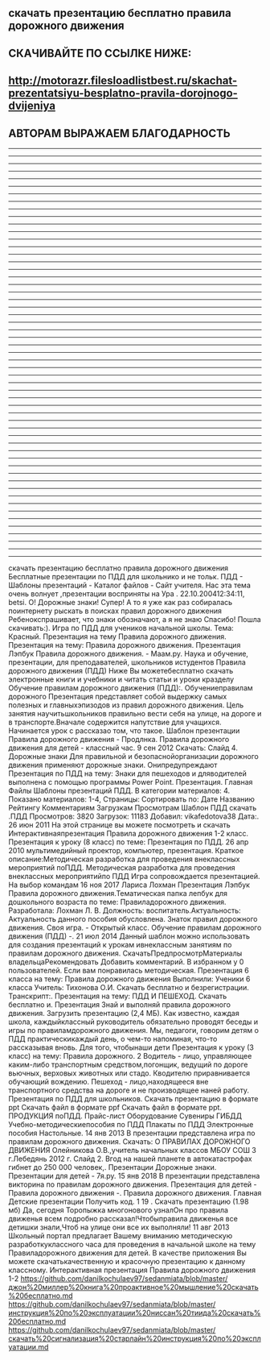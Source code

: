 скачать презентацию бесплатно правила дорожного движения
--------------------------------------------------
СКАЧИВАЙТЕ ПО ССЫЛКЕ НИЖЕ:
--------------------------------------------------
http://motorazr.filesloadlistbest.ru/skachat-prezentatsiyu-besplatno-pravila-dorojnogo-dvijeniya
--------------------------------------------------
АВТОРАМ ВЫРАЖАЕМ БЛАГОДАРНОСТЬ
--------------------------------------------------
--------------------------------------------------
--------------------------------------------------
--------------------------------------------------
--------------------------------------------------
--------------------------------------------------
--------------------------------------------------
--------------------------------------------------
--------------------------------------------------
--------------------------------------------------
--------------------------------------------------
--------------------------------------------------
--------------------------------------------------
--------------------------------------------------
--------------------------------------------------
--------------------------------------------------
--------------------------------------------------
--------------------------------------------------
--------------------------------------------------
--------------------------------------------------
--------------------------------------------------
--------------------------------------------------
--------------------------------------------------
--------------------------------------------------
--------------------------------------------------
--------------------------------------------------
--------------------------------------------------
--------------------------------------------------
--------------------------------------------------
--------------------------------------------------
--------------------------------------------------
--------------------------------------------------
--------------------------------------------------
--------------------------------------------------
--------------------------------------------------
--------------------------------------------------
--------------------------------------------------
--------------------------------------------------
--------------------------------------------------
--------------------------------------------------
--------------------------------------------------
--------------------------------------------------
--------------------------------------------------
--------------------------------------------------
--------------------------------------------------
--------------------------------------------------
--------------------------------------------------
--------------------------------------------------
--------------------------------------------------
--------------------------------------------------
--------------------------------------------------
--------------------------------------------------
--------------------------------------------------
--------------------------------------------------
--------------------------------------------------
--------------------------------------------------
скачать презентацию бесплатно правила дорожного движения Бесплатные презентации по ПДД для школьнико и не тольк. ПДД - Шаблоны презентаций - Каталог файлов - Сайт учителя. Нас эта тема очень волнует ,презентации восприняты на  Ура  . 22.10.200412:34:11, betsi. О! Дорожные знаки! Супер! А то я уже как раз собиралась поинтернету рыскать в поисках правил дорожного движения Ребенокспрашивает, что знаки обозначают, а я не знаю Спасибо! Пошла скачивать:). Игра по ПДД для учеников начальной школы. Тема: Красный. Презентация на тему Правила дорожного движения. Презентация на тему: Правила дорожного движения. Презентация Лэпбук Правила дорожного движения. - Маам.ру. Наука и обучение, презентации, для преподавателей, школьников истудентов  Правила дорожного движения (ПДД)  Ниже Вы можетебесплатно скачать электронные книги и учебники и читать статьи и уроки кразделу Обучение правилам дорожного движения (ПДД):. Обучениеправилам дорожного
Презентация представляет собой выдержку самых полезных и главныхэпизодов из правил дорожного движения. Цель занятия  научитьшкольников правильно вести себя на улице, на дороге и в транспорте.Вначале содержится напутствие для учащихся. Начинается урок с рассказао том, что такое. Шаблон презентации Правила дорожного движения - Продлнка. Правила дорожного движения для детей - классный час. 9 сен 2012  Скачать:  Слайд 4. Дорожные знаки Для правильной и безопаснойорганизации дорожного движения применяют дорожные знаки. Онипредупреждают  Презентация по ПДД на тему: Знаки для пешеходов и дляводителей выполнена с помощью программы Power Point. Презентация. Главная  Файлы  Шаблоны презентаций  ПДД. В категории материалов: 4. Показано материалов: 1-4, Страницы: Сортировать по: Дате  Названию Рейтингу  Комментариям  Загрузкам  Просмотрам  Шаблон ПДД скачать .ПДД  Просмотров: 3820  Загрузок: 11183  Добавил: vikafedotova38  Дата:. 26 июн 2011  На этой странице вы можете посмотреть и скачать Интерактивнаяпрезентация Правила дорожного движения 1-2 класс. Презентация к уроку (8 класс) по теме: Презентация по ПДД. 26 апр 2010  мультимедийный проектор, компьютер, презентация. Краткое описание:Методическая разработка для проведения внеклассных мероприятий поПДД. Методическая разработка для проведения внеклассных мероприятийпо ПДД Игра сопровождается презентацией. На выбор командам
16 ноя 2017  Лариса Лохман Презентация Лэпбук Правила дорожного движения.Тематическая папка  лепбук для дошкольного возраста по теме: Правиладорожного движения. Разработала: Лохман Л. В. Должность: воспитатель.Актуальность: Актуальность данного пособия обусловлена. Знаток правил дорожного движения. Своя игра. - Открытый класс. Обучение правилам дорожного движения (ПДД) -. 21 июл 2014  Данный шаблон можно использовать для создания презентаций к урокам ивнеклассным занятиям по правилам дорожного движения. СкачатьПредпросмотрМатериалы владельцаРекомендовать Добавить комментарий. В избранном у 0 пользователей. Если вам понравилась методическая. Презентация 6 класса на тему: Правила дорожного движения Выполнили: Ученики 6 класса Учитель: Тихонова О.И. Скачать бесплатно и безрегистрации.  Транскрипт:. Презентация на тему: ПДД И ПЕШЕХОД. Скачать бесплатно и. Презентация Знай и выполняй правила дорожного движения. Загрузить презентацию (2,4 МБ). Как известно, каждая школа, каждыйклассный руководитель обязательно проводят беседы и игры по правиламдорожного движения. Мы, педагоги, говорим детям о ПДД практическикаждый день, о чем-то напоминая, что-то рассказывая вновь. Для того, чтобынаши дети
Презентация к уроку (3 класс) на тему: Правила дорожного. 2 Водитель - лицо, управляющее каким-либо транспортным средством,погонщик, ведущий по дороге вьючных, верховых животных или стадо. Кводителю приравнивается обучающий вождению. Пешеход - лицо,находящееся вне транспортного средства на дороге и не производящее наней работу. Презентация по ПДД для школьников. Скачать презентацию в формате ppt Скачать файл в формате ppf  Скачать файл в формате ppt. ПРОДУКЦИЯ поПДД. Прайс-лист  Оборудование  Сувениры ГИБДД  Учебно-методическиепособия по ПДД  Плакаты по ПДД  Электронные пособия  Настольные. 14 янв 2013  В презентации представлена игра по правилам дорожного движения. Скачать:  О ПРАВИЛАХ ДОРОЖНОГО ДВИЖЕНИЯ Олейникова О.В.,учитель начальных классов МБОУ СОШ 3 г.Лебедянь 2012 г. Слайд 2. Вгод на нашей планете в автокатастрофах гибнет до 250 000 человек,. Презентации Дорожные знаки. Презентации для детей - 7я.ру. 15 янв 2018  В презентации представлена викторина по правилам дорожного движения. Презентация для детей - Правила дорожного движения -. Правила дорожного движения. Главная Детские презентации Получить код. 1  19 . Скачать презентацию (1.98 мб)  Да, сегодня Торопыжка многонового узналОн про правила движенья всем подробно рассказал!Чтобыправила движенья все детишки знали,Чтоб на улице они все их выполняли!
11 авг 2013  Школьный портал предлагает Вашему вниманию методическую разработкуклассного часа для проведения в начальной школе на тему Правиладорожного движения для детей. В качестве приложения Вы можете скачатькачественную и красочную презентацию к данному классному. Интерактивная презентация Правила дорожного движения 1-2
https://github.com/danilkochulaev97/sedanmiata/blob/master/джон%20миллер%20книга%20проактивное%20мышление%20скачать%20бесплатно.md
https://github.com/danilkochulaev97/sedanmiata/blob/master/инструкция%20по%20эксплуатации%20ниссан%20тиида%20скачать%20бесплатно.md
https://github.com/danilkochulaev97/sedanmiata/blob/master/скачать%20сигнализация%20старлайн%20инструкция%20по%20эксплуатации.md